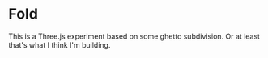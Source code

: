 Fold
========

This is a Three.js experiment based on some ghetto subdivision. Or at least that's what I think I'm building.